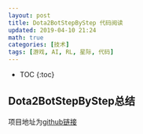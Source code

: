 ```yaml
---
layout: post
title: Dota2BotStepByStep 代码阅读
updated: 2019-04-10 21:24
math: true
categories: [技术]
tags: [游戏, AI, RL, 星际, 代码]
---
```


* TOC
{:toc}

## Dota2BotStepByStep总结

项目地址为[github链接](https://github.com/lenLRX/Dota2BotStepByStep)
